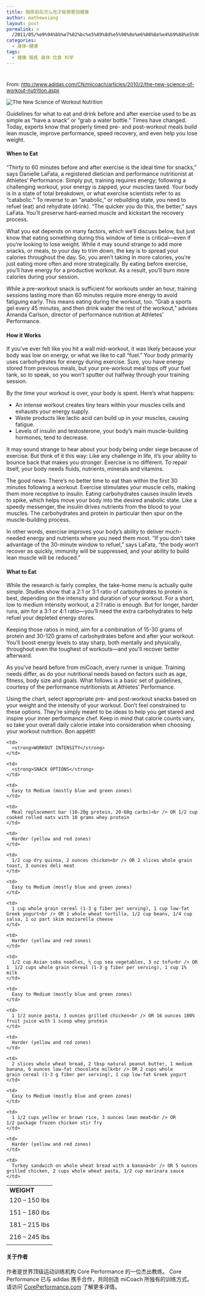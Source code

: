 ```yaml
---
title: 锻炼前后怎么吃才能够更加健康
author: mathewxiang
layout: post
permalink: >
  /2011/05/%e9%94%bb%e7%82%bc%e5%89%8d%e5%90%8e%e6%80%8e%e4%b9%88%e5%90%83%e6%89%8d%e8%83%bd%e5%a4%9f%e6%9b%b4%e5%8a%a0%e5%81%a5%e5%ba%b7/
categories:
  - 身体~健康
tags:
  - 健康 锻炼 身体 饮食 科学
---
```

# 

<span class="Apple-style-span" style="font-size:13px;font-weight:normal;">From: <a href="http://www.adidas.com/CN/micoach/articles/2010/2/the-new-science-of-workout-nutrition.aspx">http://www.adidas.com/CN/micoach/articles/2010/2/the-new-science-of-workout-nutrition.aspx</a> </span>

<span class="Apple-style-span" style="font-size:13px;font-weight:normal;"><img src="http://www.adidas.com/CN/micoach/images/articles/stoke-your-metabolism.jpg" alt="The New Science of Workout Nutrition" /></span>

Guidelines for what to eat and drink before and after exercise used to be as simple as “have a snack” or “grab a water bottle.” Times have changed. Today, experts know that properly timed pre- and post-workout meals build lean muscle, improve performance, speed recovery, and even help you lose weight.

#### When to Eat

“Thirty to 60 minutes before and after exercise is the ideal time for snacks,” says Danielle LaFata, a registered dietician and performance nutritionist at Athletes’ Performance. Simply put, training requires energy; following a challenging workout, your energy is zapped, your muscles taxed. Your body is in a state of total breakdown, or what exercise scientists refer to as “catabolic.” To reverse to an “anabolic,” or rebuilding state, you need to refuel (eat) and rehydrate (drink). “The quicker you do this, the better,” says LaFata. You’ll preserve hard-earned muscle and kickstart the recovery process.

What you eat depends on many factors, which we’ll discuss below, but just know that eating something during this window of time is critical—even if you’re looking to lose weight. While it may sound strange to add more snacks, or meals, to your day to trim down, the key is to spread your calories throughout the day. So, you aren’t taking in more calories, you’re just eating more often and more strategically. By eating before exercise, you’ll have energy for a productive workout. As a result, you’ll burn more calories during your session.

While a pre-workout snack is sufficient for workouts under an hour, training sessions lasting more than 60 minutes require more energy to avoid fatiguing early. This means eating during the workout, too. “Grab a sports gel every 45 minutes, and then drink water the rest of the workout,” advises Amanda Carlson, director of performance nutrition at Athletes’ Performance.

#### How it Works

If you’ve ever felt like you hit a wall mid-workout, it was likely because your body was low on energy, or what we like to call “fuel.” Your body primarily uses carbohydrates for energy during exercise. Sure, you have energy stored from previous meals, but your pre-workout meal tops off your fuel tank, so to speak, so you won’t sputter out halfway through your training session.

By the time your workout is over, your body is spent. Here’s what happens:

*   An intense workout creates tiny tears within your muscles cells and exhausts your energy supply.
*   Waste products like lactic acid can build up in your muscles, causing fatigue.
*   Levels of insulin and testosterone, your body’s main muscle-building hormones, tend to decrease.

It may sound strange to hear about your body being under siege because of exercise. But think of it this way: Like any challenge in life, it’s your ability to bounce back that makes you stronger. Exercise is no different. To repair itself, your body needs fluids, nutrients, minerals and vitamins.

The good news: There’s no better time to eat than within the first 30 minutes following a workout. Exercise stimulates your muscle cells, making them more receptive to insulin. Eating carbohydrates causes insulin levels to spike, which helps move your body into the desired anabolic state. Like a speedy messenger, the insulin drives nutrients from the blood to your muscles. The carbohydrates and protein in particular then spur on the muscle-building process.

In other words, exercise improves your body’s ability to deliver much-needed energy and nutrients where you need them most. “If you don’t take advantage of the 30-minute window to refuel,” says LaFata, “the body won’t recover as quickly, immunity will be suppressed, and your ability to build lean muscle will be reduced.”

#### What to Eat

While the research is fairly complex, the take-home menu is actually quite simple. Studies show that a 2:1 or 3:1 ratio of carbohydrates to protein is best, depending on the intensity and duration of your workout. For a short, low to medium intensity workout, a 2:1 ratio is enough. But for longer, harder runs, aim for a 3:1 or 4:1 ratio—you’ll need the extra carbohydrates to help refuel your depleted energy stores.

Keeping those ratios in mind, aim for a combination of 15-30 grams of protein and 30-120 grams of carbohydrates before and after your workout. You’ll boost energy levels to stay sharp, both mentally and physically, throughout even the toughest of workouts—and you’ll recover better afterward.

As you’ve heard before from miCoach, every runner is unique. Training needs differ, as do your nutritional needs based on factors such as age, fitness, body size and goals. What follows is a basic set of guidelines, courtesy of the performance nutritionists at Athletes’ Performance.

Using the chart, select appropriate pre- and post-workout snacks based on your weight and the intensity of your workout. Don’t feel constrained to these options. They’re simply meant to be ideas to help you get stared and inspire your inner performance chef. Keep in mind that calorie counts vary, so take your overall daily calorie intake into consideration when choosing your workout nutrition. Bon appétit!

<table width="100%" cellspacing="0">
  <tr>
    <td>
      <strong>WEIGHT</strong>
    </td>
    
    <td>
      <strong>WORKOUT INTENSITY</strong>
    </td>
    
    <td>
      <strong>SNACK OPTIONS</strong>
    </td>
  </tr>
  
  <tr>
    <td>
      120 – 150 lbs
    </td>
    
    <td>
      Easy to Medium (mostly blue and green zones)
    </td>
    
    <td>
      Meal replacement bar (10-20g protein, 20-60g carbs)<br /> OR 1/2 cup cooked rolled oats with 10 grams whey protein
    </td>
  </tr>
  
  <tr>
    <td>
    </td>
    
    <td>
      Harder (yellow and red zones)
    </td>
    
    <td>
      1/2 cup dry quinoa, 2 ounces chicken<br /> OR 2 slices whole grain toast, 3 ounces deli meat
    </td>
  </tr>
  
  <tr>
    <td>
      151 – 180 lbs
    </td>
    
    <td>
      Easy to Medium (mostly blue and green zones)
    </td>
    
    <td>
      1 cup whole grain cereal (1-3 g fiber per serving), 1 cup low-fat Greek yogurt<br /> OR 1 whole wheat tortilla, 1/2 cup beans, 1/4 cup salsa, 1 oz part skim mozzarella cheese
    </td>
  </tr>
  
  <tr>
    <td>
    </td>
    
    <td>
      Harder (yellow and red zones)
    </td>
    
    <td>
      1/2 cup Asian soba noodles, ½ cup sea vegetables, 3 oz tofu<br /> OR 1  1/2 cups whole grain cereal (1-3 g fiber per serving), 1 cup 1% milk
    </td>
  </tr>
  
  <tr>
    <td>
      181 – 215 lbs
    </td>
    
    <td>
      Easy to Medium (mostly blue and green zones)
    </td>
    
    <td>
      1 1/2 ounce pasta, 3 ounces grilled chicken<br /> OR 16 ounces 100% fruit juice with 1 scoop whey protein
    </td>
  </tr>
  
  <tr>
    <td>
    </td>
    
    <td>
      Harder (yellow and red zones)
    </td>
    
    <td>
      2 slices whole wheat bread, 2 tbsp natural peanut butter, 1 medium banana, 6 ounces low-fat chocolate milk<br /> OR 2 cups whole grain cereal (1-3 g fiber per serving), 1 cup low-fat Greek yogurt
    </td>
  </tr>
  
  <tr>
    <td>
      216 – 245 lbs
    </td>
    
    <td>
      Easy to Medium (mostly blue and green zones)
    </td>
    
    <td>
      1 1/2 cups yellow or brown rice, 3 ounces lean meat<br /> OR 1/2 package frozen chicken stir fry
    </td>
  </tr>
  
  <tr>
    <td>
    </td>
    
    <td>
      Harder (yellow and red zones)
    </td>
    
    <td>
      Turkey sandwich on whole wheat bread with a banana<br /> OR 5 ounces grilled chicken, 2 cups whole wheat pasta, 1/2 cup marinara sauce
    </td>
  </tr>
</table>

#### 关于作者

作者是世界顶级运动训练机构 Core Performance 的一位杰出教练。 Core Performance 已与 adidas 携手合作，共同创造 miCoach 所独有的训练方式。 请访问 <a href="http://www.coreperformance.com/" target="_blank">CorePerformance.com</a> 了解更多详情。